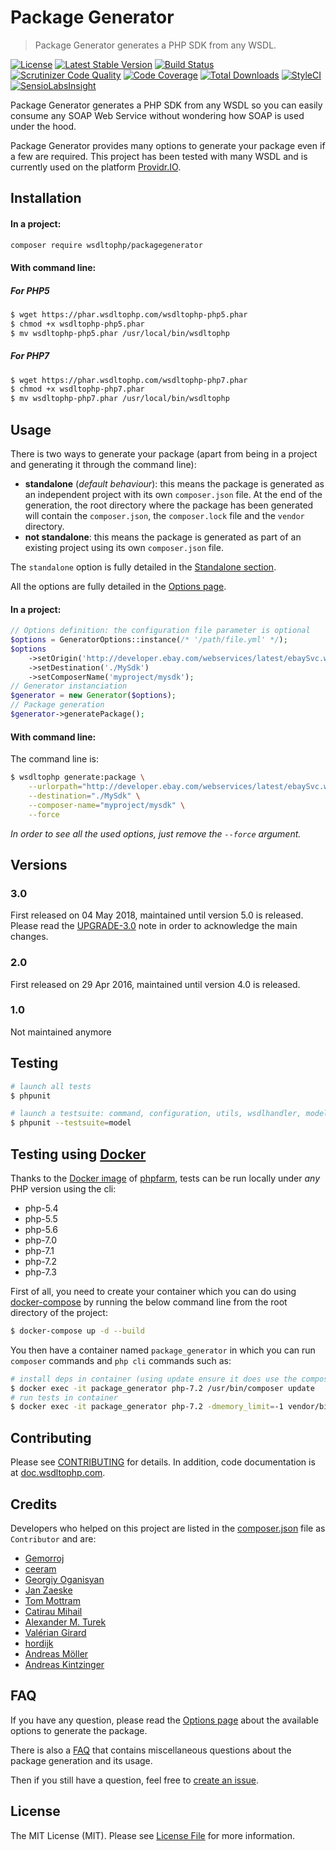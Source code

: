 # Package Generator

> Package Generator generates a PHP SDK from any WSDL.

[![License](https://poser.pugx.org/wsdltophp/packagegenerator/license)](https://packagist.org/packages/wsdltophp/packagegenerator)
[![Latest Stable Version](https://poser.pugx.org/wsdltophp/packagegenerator/version.png)](https://packagist.org/packages/wsdltophp/packagegenerator)
[![Build Status](https://api.travis-ci.org/WsdlToPhp/PackageGenerator.svg)](https://travis-ci.org/WsdlToPhp/PackageGenerator)
[![Scrutinizer Code Quality](https://scrutinizer-ci.com/g/WsdlToPhp/PackageGenerator/badges/quality-score.png)](https://scrutinizer-ci.com/g/WsdlToPhp/PackageGenerator/)
[![Code Coverage](https://scrutinizer-ci.com/g/WsdlToPhp/PackageGenerator/badges/coverage.png)](https://scrutinizer-ci.com/g/WsdlToPhp/PackageGenerator/)
[![Total Downloads](https://poser.pugx.org/wsdltophp/packagegenerator/downloads)](https://packagist.org/packages/wsdltophp/packagegenerator)
[![StyleCI](https://styleci.io/repos/35660532/shield)](https://styleci.io/repos/35660532)
[![SensioLabsInsight](https://insight.sensiolabs.com/projects/661a53c4-3f4a-4a17-a4b2-051282019c87/mini.png)](https://insight.sensiolabs.com/projects/661a53c4-3f4a-4a17-a4b2-051282019c87)

Package Generator generates a PHP SDK from any WSDL so you can easily consume any SOAP Web Service without wondering how SOAP is used under the hood.

Package Generator provides many options to generate your package even if a few are required. This project has been tested with many WSDL and is currently used on the platform [Providr.IO](https://providr.io).

## Installation

#### In a project:

```bash
composer require wsdltophp/packagegenerator
```

#### With command line:

##### For PHP5

```bash
$ wget https://phar.wsdltophp.com/wsdltophp-php5.phar
$ chmod +x wsdltophp-php5.phar
$ mv wsdltophp-php5.phar /usr/local/bin/wsdltophp
```

##### For PHP7

```bash
$ wget https://phar.wsdltophp.com/wsdltophp-php7.phar
$ chmod +x wsdltophp-php7.phar
$ mv wsdltophp-php7.phar /usr/local/bin/wsdltophp
```

## Usage

There is two ways to generate your package (apart from being in a project and generating it through the command line):

- **standalone** (*default behaviour*): this means the package is generated as an independent project with its own `composer.json` file. At the end of the generation, the root directory where the package has been generated will contain the `composer.json`, the `composer.lock` file and the `vendor` directory.
- **not standalone**: this means the package is generated as part of an existing project using its own `composer.json` file.

The `standalone` option is fully detailed in the [Standalone section](https://github.com/WsdlToPhp/PackageGenerator/wiki/Options#standalone).

All the options are fully detailed in the [Options page](https://github.com/WsdlToPhp/PackageGenerator/wiki/Options).

#### In a project:

```php
// Options definition: the configuration file parameter is optional
$options = GeneratorOptions::instance(/* '/path/file.yml' */);
$options
    ->setOrigin('http://developer.ebay.com/webservices/latest/ebaySvc.wsdl')
    ->setDestination('./MySdk')
    ->setComposerName('myproject/mysdk');
// Generator instanciation
$generator = new Generator($options);
// Package generation
$generator->generatePackage();
```

#### With command line:

The command line is:
```bash
$ wsdltophp generate:package \
    --urlorpath="http://developer.ebay.com/webservices/latest/ebaySvc.wsdl" \
    --destination="./MySdk" \
    --composer-name="myproject/mysdk" \
    --force
```

_In order to see all the used options, just remove the `--force` argument._

## Versions

### 3.0
First released on 04 May 2018, maintained until version 5.0 is released. Please read the [UPGRADE-3.0](UPGRADE-3.0.md) note in order to acknowledge the main changes.

### 2.0
First released on 29 Apr 2016, maintained until version 4.0 is released.

### 1.0
Not maintained anymore

## Testing

```bash
# launch all tests
$ phpunit

# launch a testsuite: command, configuration, utils, wsdlhandler, model, container, parser, file, packagegenerator
$ phpunit --testsuite=model
```

## Testing using [Docker](https://www.docker.com/)
Thanks to the [Docker image](https://hub.docker.com/r/splitbrain/phpfarm) of [phpfarm](https://github.com/fpoirotte/phpfarm), tests can be run locally under *any* PHP version using the cli:
- php-5.4
- php-5.5
- php-5.6
- php-7.0
- php-7.1
- php-7.2
- php-7.3

First of all, you need to create your container which you can do using [docker-compose](https://docs.docker.com/compose/) by running the below command line from the root directory of the project:
```bash
$ docker-compose up -d --build
```

You then have a container named `package_generator` in which you can run `composer` commands and `php cli` commands such as:
```bash
# install deps in container (using update ensure it does use the composer.lock file if there is any)
$ docker exec -it package_generator php-7.2 /usr/bin/composer update
# run tests in container
$ docker exec -it package_generator php-7.2 -dmemory_limit=-1 vendor/bin/phpunit
```

## Contributing

Please see [CONTRIBUTING](CONTRIBUTING.md) for details. In addition, code documentation is at [doc.wsdltophp.com](http://doc.wsdltophp.com).

## Credits

Developers who helped on this project are listed in the [composer.json](composer.json#L8) file as `Contributor` and are:
- [Gemorroj](https://github.com/Gemorroj)
- [ceeram](https://github.com/ceeram)
- [Georgiy Oganisyan](https://github.com/GroxExMachine)
- [Jan Zaeske](https://github.com/jzaeske)
- [Tom Mottram](https://github.com/tomp4l)
- [Catirau Mihail](https://github.com/ustmaestro)
- [Alexander M. Turek](https://github.com/derrabus)
- [Valérian Girard](https://github.com/waldo2188)
- [hordijk](https://github.com/hordijk)
- [Andreas Möller](https://github.com/localheinz)
- [Andreas Kintzinger](https://github.com/Phobetor)

## FAQ

If you have any question, please read the [Options page](https://github.com/WsdlToPhp/PackageGenerator/wiki/Options) about the available options to generate the package.

There is also a [FAQ](https://github.com/WsdlToPhp/PackageGenerator/wiki/FAQ) that contains miscellaneous questions about the package generation and its usage.

Then if you still have a question, feel free to [create an issue](https://github.com/WsdlToPhp/PackageGenerator/issues/new).

## License

The MIT License (MIT). Please see [License File](LICENSE) for more information.
